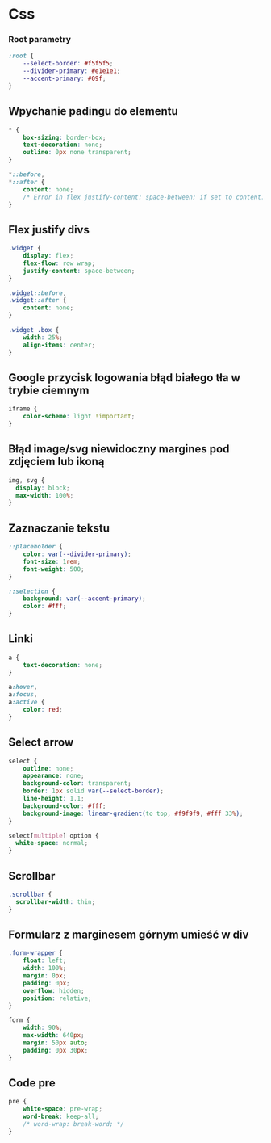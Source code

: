 # Css

### Root parametry

```css
:root {
	--select-border: #f5f5f5;
	--divider-primary: #e1e1e1;
	--accent-primary: #09f;
}
```

## Wpychanie padingu do elementu

```css
* {
	box-sizing: border-box;	
	text-decoration: none;
	outline: 0px none transparent;
}

*::before,
*::after {
	content: none;
	/* Error in flex justify-content: space-between; if set to content: ''; */
}
```

## Flex justify divs

```css
.widget {
	display: flex;
	flex-flow: row wrap;
	justify-content: space-between;
}

.widget::before,
.widget::after {
	content: none;
}

.widget .box {
	width: 25%;
	align-items: center;
}
```

## Google przycisk logowania błąd białego tła w trybie ciemnym

```css
iframe {
	color-scheme: light !important;
}
```

## Błąd image/svg niewidoczny margines pod zdjęciem lub ikoną

```css
img, svg {
  display: block;
  max-width: 100%;
}
```

## Zaznaczanie tekstu

```css
::placeholder {
	color: var(--divider-primary);
	font-size: 1rem;
	font-weight: 500;
}

::selection {
	background: var(--accent-primary);
	color: #fff;
}
```

## Linki

```css
a {
	text-decoration: none;
}

a:hover,
a:focus,
a:active {
	color: red;
}
```

## Select arrow

```css
select {
	outline: none;
	appearance: none;
	background-color: transparent;
	border: 1px solid var(--select-border);
	line-height: 1.1;
	background-color: #fff;
	background-image: linear-gradient(to top, #f9f9f9, #fff 33%);
}

select[multiple] option {
  white-space: normal;
}
```

## Scrollbar

```css
.scrollbar {
  scrollbar-width: thin;
}
```


## Formularz z marginesem górnym umieść w div

```css
.form-wrapper {
	float: left;
	width: 100%;
	margin: 0px;
	padding: 0px;
	overflow: hidden;
	position: relative;
}

form {
	width: 90%;
	max-width: 640px;
	margin: 50px auto;
	padding: 0px 30px;
}
```

## Code pre

```css
pre {
	white-space: pre-wrap; 
	word-break: keep-all;
	/* word-wrap: break-word; */	
}
```
